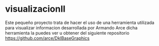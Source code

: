 # visualizacionII

Este pequeño proyecto trata de hacer el uso de una herramienta utilizada
para visualizar informacion desarrollada por Armando Arce
dicha herramienta la puedes ver u obtener del siguiente repositorio https://github.com/arce/DklBaseGraphics
